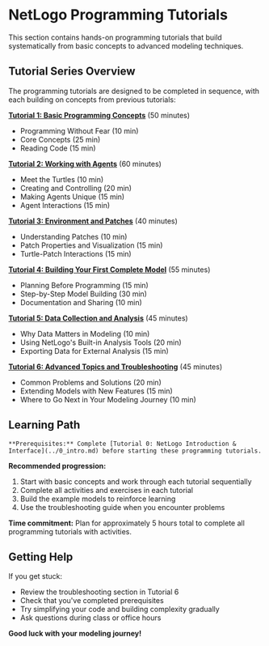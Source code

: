 # NetLogo Programming Tutorials

This section contains hands-on programming tutorials that build systematically from basic concepts to advanced modeling techniques.

## Tutorial Series Overview

The programming tutorials are designed to be completed in sequence, with each building on concepts from previous tutorials:

**[Tutorial 1: Basic Programming Concepts](1_basics.md)** (50 minutes)

- Programming Without Fear (10 min)
- Core Concepts (25 min) 
- Reading Code (15 min)

**[Tutorial 2: Working with Agents](2_agents.md)** (60 minutes)

- Meet the Turtles (10 min)
- Creating and Controlling (20 min)
- Making Agents Unique (15 min)
- Agent Interactions (15 min)

**[Tutorial 3: Environment and Patches](3_environment.md)** (40 minutes)

- Understanding Patches (10 min)
- Patch Properties and Visualization (15 min)
- Turtle-Patch Interactions (15 min)

**[Tutorial 4: Building Your First Complete Model](4_first-model.md)** (55 minutes)

- Planning Before Programming (15 min)
- Step-by-Step Model Building (30 min)
- Documentation and Sharing (10 min)

**[Tutorial 5: Data Collection and Analysis](5_data-analysis.md)** (45 minutes)

- Why Data Matters in Modeling (10 min)
- Using NetLogo's Built-in Analysis Tools (20 min)
- Exporting Data for External Analysis (15 min)

**[Tutorial 6: Advanced Topics and Troubleshooting](6_advanced.md)** (45 minutes)

- Common Problems and Solutions (20 min)
- Extending Models with New Features (15 min)
- Where to Go Next in Your Modeling Journey (10 min)

## Learning Path

```{note}
**Prerequisites:** Complete [Tutorial 0: NetLogo Introduction & Interface](../0_intro.md) before starting these programming tutorials.
```

**Recommended progression:**

1. Start with basic concepts and work through each tutorial sequentially
2. Complete all activities and exercises in each tutorial
3. Build the example models to reinforce learning
4. Use the troubleshooting guide when you encounter problems

**Time commitment:** Plan for approximately 5 hours total to complete all programming tutorials with activities.

## Getting Help

If you get stuck:

- Review the troubleshooting section in Tutorial 6
- Check that you've completed prerequisites
- Try simplifying your code and building complexity gradually
- Ask questions during class or office hours

**Good luck with your modeling journey!**
